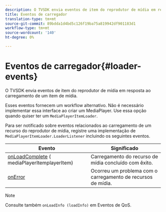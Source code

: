 ```yaml
---
description: O TVSDK envia eventos de item do reprodutor de mídia em resposta ao carregamento de um item de mídia.
title: Eventos de carregador
translation-type: tm+mt
source-git-commit: 89bdda1d4bd5c126f19ba75a819942df901183d1
workflow-type: tm+mt
source-wordcount: '140'
ht-degree: 0%

---
```



# Eventos de carregador{#loader-events}

O TVSDK envia eventos de item do reprodutor de mídia em resposta ao carregamento de um item de mídia.

Esses eventos fornecem um workflow alternativo. Não é necessário implementar essa interface ao criar um MediaPlayer. Use essa opção quando quiser ter um `MediaPlayerItemLoader`.

Para ser notificado sobre eventos relacionados ao carregamento de um recurso do reprodutor de mídia, registre uma implementação de `MediaPlayerItemLoader.LoaderListener` incluindo os seguintes eventos.

| Evento | Significado |
|---|---|
| [onLoadComplete](https://help.adobe.com/en_US/primetime/api/psdk/javadoc_1.4/com/adobe/mediacore/MediaPlayerItemLoader.LoaderListener.html#onLoadComplete(com.adobe.mediacore.MediaPlayerItem)) ([](https://help.adobe.com/en_US/primetime/api/psdk/javadoc_1.4/com/adobe/mediacore/MediaPlayerItem.html) mediaPlayerItemplayerItem) | Carregamento do recurso de mídia concluído com êxito. |
| [onError](https://help.adobe.com/en_US/primetime/api/psdk/javadoc_1.4/com/adobe/mediacore/MediaPlayerItemLoader.LoaderListener.html#onError(com.adobe.ave.MediaErrorCode,%20java.lang.String)) | Ocorreu um problema com o carregamento de recursos de mídia. |

>[!NOTE]
>
>Consulte também `onLoadInfo (loadInfo)` em Eventos de QoS.

